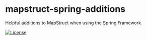 # mapstruct-spring-additions
Helpful additions to MapStruct when using the Spring Framework.

[![License](https://img.shields.io/badge/License-Apache%202.0-blue.svg)](https://opensource.org/licenses/Apache-2.0)
